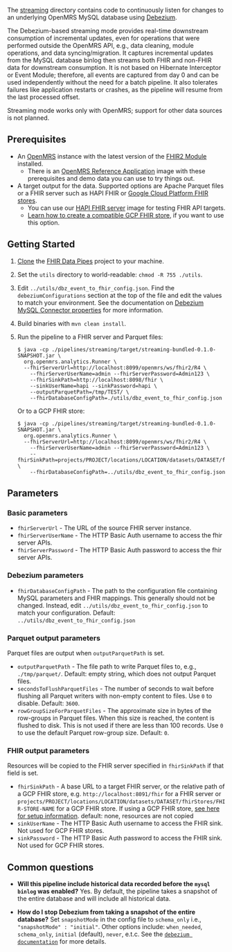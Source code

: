 The
[streaming](https://github.com/google/fhir-data-pipes/tree/master/pipelines/streaming)
directory contains code to continuously listen for changes to an underlying
OpenMRS MySQL database using
[Debezium](https://debezium.io/documentation/reference/1.2/connectors/mysql.html).

The Debezium-based streaming mode provides real-time downstream consumption of
incremental updates, even for operations that were performed outside the OpenMRS
API, e.g., data cleaning, module operations, and data syncing/migration. It
captures incremental updates from the MySQL database binlog then streams both
FHIR and non-FHIR data for downstream consumption. It is not based on Hibernate
Interceptor or Event Module; therefore, all events are captured from day 0 and
can be used independently without the need for a batch pipeline. It also
tolerates failures like application restarts or crashes, as the pipeline will
resume from the last processed offset.

Streaming mode works only with OpenMRS; support for other data sources is not
planned.

## Prerequisites

- An [OpenMRS](https://openmrs.org) instance with the latest version of the
  [FHIR2 Module](https://addons.openmrs.org/show/org.openmrs.module.openmrs-fhir2-module)
  installed.
  - There is an
    [OpenMRS Reference Application](https://github.com/google/fhir-data-pipes/wiki/Try-the-pipelines-using-local-test-servers)
    image with these prerequisites and demo data you can use to try things out.
- A target output for the data. Supported options are Apache Parquet files or a
  FHIR server such as HAPI FHIR or
  [Google Cloud Platform FHIR stores](https://cloud.google.com/healthcare/docs/how-tos/fhir).
  - You can use our [HAPI FHIR server](#run-hapi-fhir-server-using-docker) image
    for testing FHIR API targets.
  - [Learn how to create a compatible GCP FHIR store](https://github.com/google/fhir-data-pipes/wiki/Create-a-Google-Cloud-FHIR-Store-and-BigQuery-Dataset),
    if you want to use this option.

## Getting Started

1.  [Clone](https://docs.github.com/en/github/creating-cloning-and-archiving-repositories/cloning-a-repository)
    the [FHIR Data Pipes](https://github.com/google/fhir-data-pipes) project to
    your machine.
1.  Set the `utils` directory to world-readable: `chmod -R 755 ./utils`.
1.  Edit `../utils/dbz_event_to_fhir_config.json`. Find the
    `debeziumConfigurations` section at the top of the file and edit the values
    to match your environment. See the documentation on
    [Debezium MySQL Connector properties](https://debezium.io/documentation/reference/connectors/mysql.html#mysql-property-name)
    for more information.
1.  Build binaries with `mvn clean install`.
1.  Run the pipeline to a FHIR server and Parquet files:

    ```shell
    $ java -cp ./pipelines/streaming/target/streaming-bundled-0.1.0-SNAPSHOT.jar \
      org.openmrs.analytics.Runner \
      --fhirServerUrl=http://localhost:8099/openmrs/ws/fhir2/R4 \
        --fhirServerUserName=admin --fhirServerPassword=Admin123 \
        --fhirSinkPath=http://localhost:8098/fhir \
        --sinkUserName=hapi --sinkPassword=hapi \
        --outputParquetPath=/tmp/TEST/ \
        --fhirDatabaseConfigPath=./utils/dbz_event_to_fhir_config.json
    ```

    Or to a GCP FHIR store:

    ```shell
    $ java -cp ./pipelines/streaming/target/streaming-bundled-0.1.0-SNAPSHOT.jar \
      org.openmrs.analytics.Runner \
      --fhirServerUrl=http://localhost:8099/openmrs/ws/fhir2/R4 \
        --fhirServerUserName=admin --fhirServerPassword=Admin123 \
        --fhirSinkPath=projects/PROJECT/locations/LOCATION/datasets/DATASET/fhirStores/FHIRSTORENAME \
        --fhirDatabaseConfigPath=../utils/dbz_event_to_fhir_config.json
    ```

## Parameters

### Basic parameters

- `fhirServerUrl` - The URL of the source FHIR server instance.
- `fhirServerUserName` - The HTTP Basic Auth username to access the fhir server
  APIs.
- `fhirServerPassword` - The HTTP Basic Auth password to access the fhir server
  APIs.

### Debezium parameters

- `fhirDatabaseConfigPath` - The path to the configuration file containing MySQL
  parameters and FHIR mappings. This generally should not be changed. Instead,
  edit `../utils/dbz_event_to_fhir_config.json` to match your configuration.
  Default: `../utils/dbz_event_to_fhir_config.json`

### Parquet output parameters

Parquet files are output when `outputParquetPath` is set.

- `outputParquetPath` - The file path to write Parquet files to, e.g.,
  `./tmp/parquet/`. Default: empty string, which does not output Parquet files.
- `secondsToFlushParquetFiles` - The number of seconds to wait before flushing
  all Parquet writers with non-empty content to files. Use `0` to disable.
  Default: `3600`.
- `rowGroupSizeForParquetFiles` - The approximate size in bytes of the
  row-groups in Parquet files. When this size is reached, the content is flushed
  to disk. This is not used if there are less than 100 records. Use `0` to use
  the default Parquet row-group size. Default: `0`.

### FHIR output parameters

Resources will be copied to the FHIR server specified in `fhirSinkPath` if that
field is set.

- `fhirSinkPath` - A base URL to a target FHIR server, or the relative path of a
  GCP FHIR store, e.g. `http://localhost:8091/fhir` for a FHIR server or
  `projects/PROJECT/locations/LOCATION/datasets/DATASET/fhirStores/FHIR-STORE-NAME`
  for a GCP FHIR store. If using a GCP FHIR store,
  [see here for setup information](https://github.com/google/fhir-data-pipes/wiki/Create-a-Google-Cloud-FHIR-Store-and-BigQuery-Dataset).
  default: none, resources are not copied
- `sinkUserName` - The HTTP Basic Auth username to access the FHIR sink. Not
  used for GCP FHIR stores.
- `sinkPassword` - The HTTP Basic Auth password to access the FHIR sink. Not
  used for GCP FHIR stores.

## Common questions

- **Will this pipeline include historical data recorded before the
  `mysql binlog` was enabled?** Yes. By default, the pipeline takes a snapshot
  of the entire database and will include all historical data.

- **How do I stop Debezium from taking a snapshot of the entire database?** Set
  `snapshotMode` in the config file to `schema_only` i.e.,
  `"snapshotMode" : "initial"`. Other options include: `when_needed`,
  `schema_only`, `initial` (default), `never`, e.t.c. See the
  [`debezium documentation`](https://camel.apache.org/components/latest/debezium-mysql-component.html)
  for more details.
